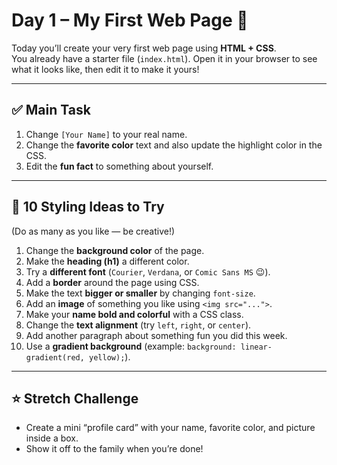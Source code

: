 # Day 1 – My First Web Page 🎉

Today you’ll create your very first web page using **HTML + CSS**.  
You already have a starter file (`index.html`). Open it in your browser to see what it looks like, then edit it to make it yours!

---

## ✅ Main Task
1. Change `[Your Name]` to your real name.
2. Change the **favorite color** text and also update the highlight color in the CSS.
3. Edit the **fun fact** to something about yourself.

---

## 🎨 10 Styling Ideas to Try
(Do as many as you like — be creative!)

1. Change the **background color** of the page.  
2. Make the **heading (h1)** a different color.  
3. Try a **different font** (`Courier`, `Verdana`, or `Comic Sans MS` 😉).  
4. Add a **border** around the page using CSS.  
5. Make the text **bigger or smaller** by changing `font-size`.  
6. Add an **image** of something you like using `<img src="...">`.  
7. Make your **name bold and colorful** with a CSS class.  
8. Change the **text alignment** (try `left`, `right`, or `center`).  
9. Add another paragraph about something fun you did this week.  
10. Use a **gradient background** (example: `background: linear-gradient(red, yellow);`).  

---

## ⭐ Stretch Challenge
- Create a mini “profile card” with your name, favorite color, and picture inside a box.  
- Show it off to the family when you’re done!
